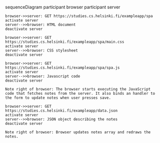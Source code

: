 sequenceDiagram
    participant browser
    participant server
    
    browser->>server: GET https://studies.cs.helsinki.fi/exampleapp/spa
    activate server
    server-->>browser: HTML document
    deactivate server

    browser->>server: GET https://studies.cs.helsinki.fi/exampleapp/spa/main.css
    activate server
    server-->>browser: CSS stylesheet 
    deactivate server

    browser->>server: GET https://studies.cs.helsinki.fi/exampleapp/spa/spa.js
    activate server
    server-->>browser: Javascript code 
    deactivate server
    
    Note right of browser: The browser starts executing the JavaScript code that fetches notes from the server. It also binds an handler to the form to update notes when user presses save.

    browser->>server: GET https://studies.cs.helsinki.fi/exampleapp/data.json
    activate server
    server-->>browser: JSON object describing the notes
    deactivate server

    Note right of browser: Browser updates notes array and redraws the notes.



